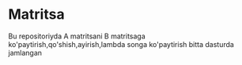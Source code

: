 # Matritsa
Bu repositoriyda A matritsani B matritsaga ko'paytirish,qo'shish,ayirish,lambda songa ko'paytirish bitta dasturda jamlangan
